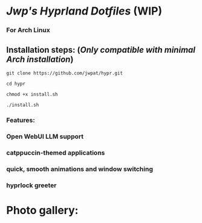 # *Jwp's Hyprland Dotfiles* (WIP)
### For Arch Linux
## Installation steps: (*Only compatible with minimal Arch installation*)
   ``` git clone https://github.com/jwpat/hypr.git ```
   
   ``` cd hypr ```
   
   ``` chmod +x install.sh ```
   
   ``` ./install.sh ```
### Features:
  ### Open WebUI LLM support
  ### catppuccin-themed applications
  ### quick, smooth animations and window switching
  ### hyprlock greeter
# Photo gallery:
  
  
